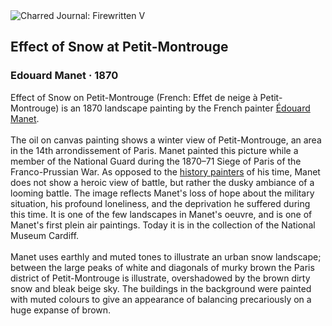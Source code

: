 <div class="artwork-of-the-day">
  <div class="container">
    <div class="img-wrapper">
      <img
        src="https://uploads5.wikiart.org/images/edouard-manet/effect-of-snow-at-petit-montrouge-1870.jpg!Large.jpg"
        alt="Charred Journal: Firewritten V" />
    </div>
    <div class="artwork-detail">
      <div class="artwork-origin"> 
        <h2 class="artwork-name">Effect of Snow at Petit-Montrouge</h2>
        <h3 class="artist">
          Edouard Manet
                    ·  1870
        </h3>
      </div>
      <p class="description">
        <span class="artwork-description-text ng-binding" ng-bind-html="viewModel.ArtworkOfTheDay.Description | unsafe">Effect of Snow on Petit-Montrouge (French: Effet de neige à Petit-Montrouge) is an 1870 landscape painting by the French painter <a target="_blank" href="/en/edouard-manet">Édouard Manet</a>.
<br>
<br>The oil on canvas painting shows a winter view of Petit-Montrouge, an area in the 14th arrondissement of Paris. Manet painted this picture while a member of the National Guard during the 1870–71 Siege of Paris of the Franco-Prussian War. As opposed to the <a target="_blank" href="/en/paintings-by-genre/history-painting">history painters</a> of his time, Manet does not show a heroic view of battle, but rather the dusky ambiance of a looming battle. The image reflects Manet's loss of hope about the military situation, his profound loneliness, and the deprivation he suffered during this time. It is one of the few landscapes in Manet's oeuvre, and is one of Manet's first plein air paintings. Today it is in the collection of the National Museum Cardiff.
<br>
<br>Manet uses earthly and muted tones to illustrate an urban snow landscape; between the large peaks of white and diagonals of murky brown the Paris district of Petit-Montrouge is illustrate, overshadowed by the brown dirty snow and bleak beige sky. The buildings in the background were painted with muted colours to give an appearance of balancing precariously on a huge expanse of brown.</span>
                        <div class="text-shadow-container" ng-show="showShadow" style=""></div>
      </p>
    </div>
  </div>

</div>
